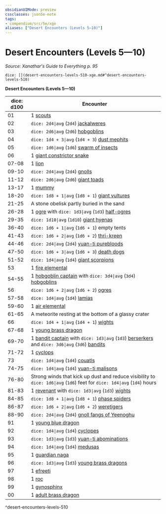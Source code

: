 ```yaml
---
obsidianUIMode: preview
cssclasses: json5e-note
tags:
- compendium/src/5e/xge
aliases: ["Desert Encounters (Levels 5—10)"]
---
```

# Desert Encounters (Levels 5—10)
*Source: Xanathar's Guide to Everything p. 95* 

`dice: [](desert-encounters-levels-510-xge.md#^desert-encounters-levels-510)`

**Desert Encounters (Levels 5—10)**

| dice: d100 | Encounter |
|------------|-----------|
| 01 | 1 [scouts](4-Resources/Compendium/bestiary/humanoid/scout.md) |
| 02 | `dice: 2d4\|avg` (`2d4`) [jackalweres](4-Resources/Compendium/bestiary/humanoid/jackalwere.md) |
| 03 | `dice: 2d6\|avg` (`2d6`) [hobgoblins](4-Resources/Compendium/bestiary/humanoid/hobgoblin.md) |
| 04 | `dice: 1d4 + 3\|avg` (`1d4 + 3`) [dust mephits](4-Resources/Compendium/bestiary/elemental/dust-mephit.md) |
| 05 | `dice: 1d6\|avg` (`1d6`) [swarm of insects](4-Resources/Compendium/bestiary/beast/swarm-of-insects.md) |
| 06 | 1 [giant constrictor snake](4-Resources/Compendium/bestiary/beast/giant-constrictor-snake.md) |
| 07-08 | 1 [lion](4-Resources/Compendium/bestiary/beast/lion.md) |
| 09-10 | `dice: 2d4\|avg` (`2d4`) [gnolls](4-Resources/Compendium/bestiary/humanoid/gnoll.md) |
| 11-12 | `dice: 2d6\|avg` (`2d6`) [giant toads](4-Resources/Compendium/bestiary/beast/giant-toad.md) |
| 13-17 | 1 [mummy](4-Resources/Compendium/bestiary/undead/mummy.md) |
| 18-20 | `dice: 1d8 + 1\|avg` (`1d8 + 1`) [giant vultures](4-Resources/Compendium/bestiary/beast/giant-vulture.md) |
| 21-25 | A stone obelisk partly buried in the sand |
| 26-28 | 1 [ogre](4-Resources/Compendium/bestiary/giant/ogre.md) with `dice: 1d3\|avg` (`1d3`) [half-ogres](4-Resources/Compendium/bestiary/giant/half-ogre-ogrillon.md) |
| 29-35 | `dice: 1d10\|avg` (`1d10`) [giant hyenas](4-Resources/Compendium/bestiary/beast/giant-hyena.md) |
| 36-40 | `dice: 1d6 + 1\|avg` (`1d6 + 1`) empty tents |
| 41-43 | `dice: 1d6 + 2\|avg` (`1d6 + 2`) [thri-kreen](4-Resources/Compendium/bestiary/humanoid/thri-kreen.md) |
| 44-46 | `dice: 2d4\|avg` (`2d4`) [yuan-ti purebloods](4-Resources/Compendium/bestiary/humanoid/yuan-ti-pureblood.md) |
| 47-50 | `dice: 1d6 + 3\|avg` (`1d6 + 3`) [death dogs](4-Resources/Compendium/bestiary/monstrosity/death-dog.md) |
| 51-52 | `dice: 1d4\|avg` (`1d4`) [giant scorpions](4-Resources/Compendium/bestiary/beast/giant-scorpion.md) |
| 53 | 1 [fire elemental](4-Resources/Compendium/bestiary/elemental/fire-elemental.md) |
| 54-55 | 1 [hobgoblin captain](4-Resources/Compendium/bestiary/humanoid/hobgoblin-captain.md) with `dice: 3d4\|avg` (`3d4`) [hobgoblins](4-Resources/Compendium/bestiary/humanoid/hobgoblin.md) |
| 56 | `dice: 1d6 + 2\|avg` (`1d6 + 2`) [ogres](4-Resources/Compendium/bestiary/giant/ogre.md) |
| 57-58 | `dice: 1d4\|avg` (`1d4`) [lamias](4-Resources/Compendium/bestiary/monstrosity/lamia.md) |
| 59-60 | 1 [air elemental](4-Resources/Compendium/bestiary/elemental/air-elemental.md) |
| 61-65 | A meteorite resting at the bottom of a glassy crater |
| 66 | `dice: 1d4 + 1\|avg` (`1d4 + 1`) [wights](4-Resources/Compendium/bestiary/undead/wight.md) |
| 67-68 | 1 [young brass dragon](4-Resources/Compendium/bestiary/dragon/young-brass-dragon.md) |
| 69-70 | 1 [bandit captain](4-Resources/Compendium/bestiary/humanoid/bandit-captain.md) with `dice: 1d3\|avg` (`1d3`) [berserkers](4-Resources/Compendium/bestiary/humanoid/berserker.md) and `dice: 3d6\|avg` (`3d6`) [bandits](4-Resources/Compendium/bestiary/humanoid/bandit.md) |
| 71-72 | 1 [cyclops](4-Resources/Compendium/bestiary/giant/cyclops.md) |
| 73 | `dice: 1d4\|avg` (`1d4`) [couatls](4-Resources/Compendium/bestiary/celestial/couatl.md) |
| 74-75 | `dice: 1d4\|avg` (`1d4`) [yuan-ti malisons](4-Resources/Compendium/bestiary/monstrosity/yuan-ti-malison-type-1.md) |
| 76-80 | Strong winds that kick up dust and reduce visibility to `dice: 1d6\|avg` (`1d6`) feet for `dice: 1d4\|avg` (`1d4`) hours |
| 81-83 | 1 [revenant](4-Resources/Compendium/bestiary/undead/revenant.md) with `dice: 1d3\|avg` (`1d3`) [wights](4-Resources/Compendium/bestiary/undead/wight.md) |
| 84-85 | `dice: 1d8 + 1\|avg` (`1d8 + 1`) [phase spiders](4-Resources/Compendium/bestiary/monstrosity/phase-spider.md) |
| 86-87 | `dice: 1d6 + 2\|avg` (`1d6 + 2`) [weretigers](4-Resources/Compendium/bestiary/humanoid/weretiger.md) |
| 88-90 | `dice: 2d4\|avg` (`2d4`) [gnoll fangs of Yeenoghu](4-Resources/Compendium/bestiary/fiend/gnoll-fang-of-yeenoghu.md) |
| 91 | 1 [young blue dragon](4-Resources/Compendium/bestiary/dragon/young-blue-dragon.md) |
| 92 | `dice: 1d4\|avg` (`1d4`) [cyclopes](4-Resources/Compendium/bestiary/giant/cyclops.md) |
| 93 | `dice: 1d3\|avg` (`1d3`) [yuan-ti abominations](4-Resources/Compendium/bestiary/monstrosity/yuan-ti-abomination.md) |
| 94 | `dice: 1d4\|avg` (`1d4`) [medusas](4-Resources/Compendium/bestiary/monstrosity/medusa.md) |
| 95 | 1 [guardian naga](4-Resources/Compendium/bestiary/monstrosity/guardian-naga.md) |
| 96 | `dice: 1d3\|avg` (`1d3`) [young brass dragons](4-Resources/Compendium/bestiary/dragon/young-brass-dragon.md) |
| 97 | 1 [efreeti](4-Resources/Compendium/bestiary/elemental/efreeti.md) |
| 98 | 1 [roc](4-Resources/Compendium/bestiary/monstrosity/roc.md) |
| 99 | 1 [gynosphinx](4-Resources/Compendium/bestiary/monstrosity/gynosphinx.md) |
| 00 | 1 [adult brass dragon](4-Resources/Compendium/bestiary/dragon/adult-brass-dragon.md) |
^desert-encounters-levels-510